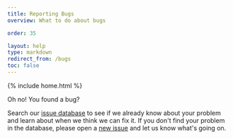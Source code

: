 ```yaml
---
title: Reporting Bugs
overview: What to do about bugs

order: 35

layout: help
type: markdown
redirect_from: /bugs
toc: false
---
```

{% include home.html %}

Oh no! You found a bug?

Search our [issue database](https://github.com/istio/issues/issues/) to see if we already know about
your problem and learn about when
we think we can fix it. If you don't find your problem in the database, please open a [new issue](https://github.com/istio/issues/issues/new)
and let us know what's
going on.
